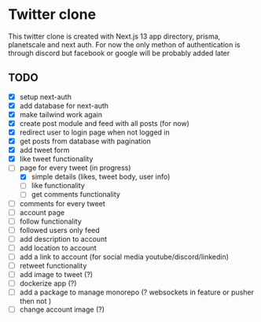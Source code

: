 # Twitter clone

This twitter clone is created with Next.js 13 app directory, prisma, planetscale and next auth. For now the only methon of authentication is through discord but facebook or google will be probably added later

## TODO

- [x] setup next-auth
- [x] add database for next-auth
- [x] make tailwind work again
- [x] create post module and feed with all posts (for now)
- [x] redirect user to login page when not logged in
- [x] get posts from database with pagination
- [x] add tweet form
- [x] like tweet functionality
- [ ] page for every tweet (in progress)
  - [x] simple details (likes, tweet body, user info)
  - [ ] like functionality
  - [ ] get comments functionality
- [ ] comments for every tweet
- [ ] account page
- [ ] follow functionality
- [ ] followed users only feed
- [ ] add description to account
- [ ] add location to account
- [ ] add a link to account (for social media youtube/discord/linkedin)
- [ ] retweet functionality
- [ ] add image to tweet (?)
- [ ] dockerize app (?)
- [ ] add a package to manage monorepo (? websockets in feature or pusher then not )
- [ ] change account image (?)
